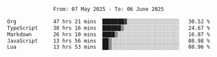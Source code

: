 <div align="center">
<p style="text-align: center;">
<!--START_SECTION:waka-->

```txt
From: 07 May 2025 - To: 06 June 2025

Org            47 hrs 21 mins  ███████▓░░░░░░░░░░░░░░░░░   30.52 %
TypeScript     38 hrs 16 mins  ██████▒░░░░░░░░░░░░░░░░░░   24.67 %
Markdown       26 hrs 10 mins  ████▒░░░░░░░░░░░░░░░░░░░░   16.87 %
JavaScript     13 hrs 56 mins  ██▒░░░░░░░░░░░░░░░░░░░░░░   08.98 %
Lua            13 hrs 53 mins  ██▒░░░░░░░░░░░░░░░░░░░░░░   08.96 %
```

<!--END_SECTION:waka-->
</p>
</div>
